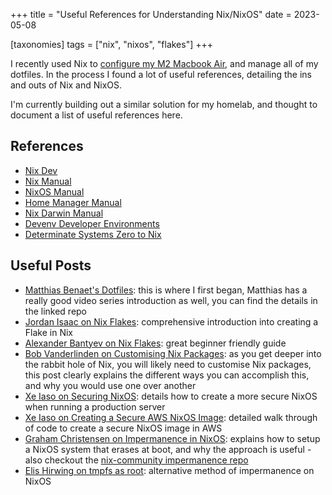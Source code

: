 +++
title = "Useful References for Understanding Nix/NixOS"
date = 2023-05-08

[taxonomies]
tags = ["nix", "nixos", "flakes"]
+++

I recently used Nix to [configure my M2 Macbook Air](https://github.com/mich-murphy/nix-config), and manage all of my dotfiles. In the process I found a lot of useful references, detailing the ins and outs of Nix and NixOS.

I'm currently building out a similar solution for my homelab, and thought to document a list of useful references here.

<!-- more -->

## References

- [Nix Dev](https://nix.dev/)
- [Nix Manual](https://nixos.org/manual/nix/unstable/introduction.html)
- [NixOS Manual](https://nixos.org/manual/nixos/stable/index.html#nixos-manual)
- [Home Manager Manual](https://nix-community.github.io/home-manager/options.html)
- [Nix Darwin Manual](https://daiderd.com/nix-darwin/manual/index.html#sec-options)
- [Devenv Developer Environments](https://devenv.sh/getting-started)
- [Determinate Systems Zero to Nix](https://zero-to-nix.com)

## Useful Posts

- [Matthias Benaet's Dotfiles](https://github.com/MatthiasBenaets/nixos-config): this is where I first began, Matthias has a really good video series introduction as well, you can find the details in the linked repo
- [Jordan Isaac on Nix Flakes](https://jdisaacs.com/blog/nixos-config/): comprehensive introduction into creating a Flake in Nix
- [Alexander Bantyev on Nix Flakes](https://serokell.io/blog/practical-nix-flakes): great beginner friendly guide
- [Bob Vanderlinden on Customising Nix Packages](https://bobvanderlinden.me/customizing-packages-in-nix/): as you get deeper into the rabbit hole of Nix, you will likely need to customise Nix packages, this post clearly explains the different ways you can accomplish this, and why you would use one over another
- [Xe Iaso on Securing NixOS](https://xeiaso.net/blog/paranoid-nixos-2021-07-18): details how to create a more secure NixOS when running a production server
- [Xe Iaso on Creating a Secure AWS NixOS Image](https://xeiaso.net/blog/paranoid-nixos-aws-2021-08-11): detailed walk through of code to create a secure NixOS image in AWS
- [Graham Christensen on Impermanence in NixOS](https://grahamc.com/blog/erase-your-darlings): explains how to setup a NixOS system that erases at boot, and why the approach is useful - also checkout the [nix-community impermanence repo](https://github.com/nix-community/impermanence)
- [Elis Hirwing on tmpfs as root](https://elis.nu/blog/2020/05/nixos-tmpfs-as-root/): alternative method of impermanence on NixOS
